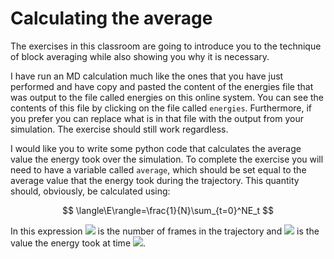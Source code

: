 # Calculating the average

The exercises in this classroom are going to introduce you to the technique of block averaging while also showing you why it is necessary.  

I have run an MD calculation much like the ones that you have just performed and have copy and pasted the content of the energies file that was output to the file called energies on this online system.  You can see the contents of this file by clicking on the file called `energies`.  Furthermore, if you prefer you can replace what is in that file with the output from your simulation.  The exercise should still work regardless.

I would like you to write some python code that calculates the average value the energy took over the simulation.  To complete the exercise you will need to have a variable called `average`, which should be set equal to the average value that the energy took during the trajectory.  This quantity should, obviously, be calculated using:

$$
\langle\E\rangle=\frac{1}{N}\sum_{t=0}^NE_t
$$

In this expression ![](https://render.githubusercontent.com/render/math?math=N) is the number of frames in the trajectory and ![](https://render.githubusercontent.com/render/math?math=E_t) is the value the energy took at time ![](https://render.githubusercontent.com/render/math?math=t).


